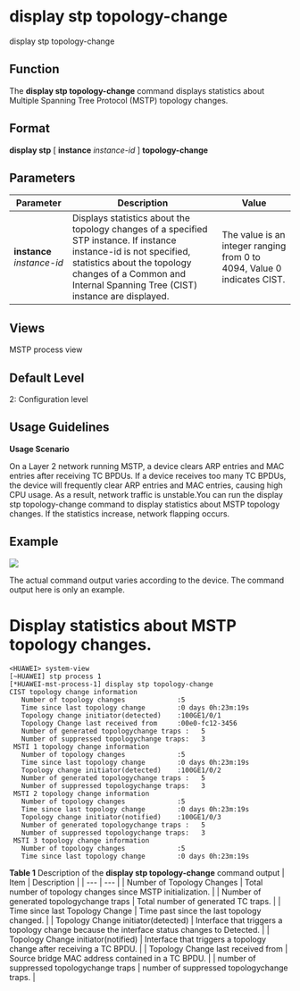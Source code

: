 display stp topology-change
===========================

display stp topology-change

Function
--------



The **display stp topology-change** command displays statistics about Multiple Spanning Tree Protocol (MSTP) topology changes.




Format
------

**display stp** [ **instance** *instance-id* ] **topology-change**


Parameters
----------

| Parameter | Description | Value |
| --- | --- | --- |
| **instance** *instance-id* | Displays statistics about the topology changes of a specified STP instance.  If instance instance-id is not specified, statistics about the topology changes of a Common and Internal Spanning Tree (CIST) instance are displayed. | The value is an integer ranging from 0 to 4094, Value 0 indicates CIST. |



Views
-----

MSTP process view


Default Level
-------------

2: Configuration level


Usage Guidelines
----------------

**Usage Scenario**



On a Layer 2 network running MSTP, a device clears ARP entries and MAC entries after receiving TC BPDUs. If a device receives too many TC BPDUs, the device will frequently clear ARP entries and MAC entries, causing high CPU usage. As a result, network traffic is unstable.You can run the display stp topology-change command to display statistics about MSTP topology changes. If the statistics increase, network flapping occurs.




Example
-------

![](../public_sys-resources/note_3.0-en-us.png) 

The actual command output varies according to the device. The command output here is only an example.


# Display statistics about MSTP topology changes.
```
<HUAWEI> system-view
[~HUAWEI] stp process 1
[*HUAWEI-mst-process-1] display stp topology-change
CIST topology change information
   Number of topology changes             :5
   Time since last topology change        :0 days 0h:23m:19s
   Topology change initiator(detected)    :100GE1/0/1
   Topology Change last received from     :00e0-fc12-3456
   Number of generated topologychange traps :   5
   Number of suppressed topologychange traps:   3
 MSTI 1 topology change information
   Number of topology changes             :5
   Time since last topology change        :0 days 0h:23m:19s
   Topology change initiator(detected)    :100GE1/0/2
   Number of generated topologychange traps :   5
   Number of suppressed topologychange traps:   3
 MSTI 2 topology change information
   Number of topology changes             :5
   Time since last topology change        :0 days 0h:23m:19s
   Topology change initiator(notified)    :100GE1/0/3
   Number of generated topologychange traps :   5
   Number of suppressed topologychange traps:   3
 MSTI 3 topology change information
   Number of topology changes             :5
   Time since last topology change        :0 days 0h:23m:19s

```

**Table 1** Description of the **display stp topology-change** command output
| Item | Description |
| --- | --- |
| Number of Topology Changes | Total number of topology changes since MSTP initialization. |
| Number of generated topologychange traps | Total number of generated TC traps. |
| Time since last Topology Change | Time past since the last topology changed. |
| Topology Change initiator(detected) | Interface that triggers a topology change because the interface status changes to Detected. |
| Topology Change initiator(notified) | Interface that triggers a topology change after receiving a TC BPDU. |
| Topology Change last received from | Source bridge MAC address contained in a TC BPDU. |
| number of suppressed topologychange traps | number of suppressed topologychange traps. |